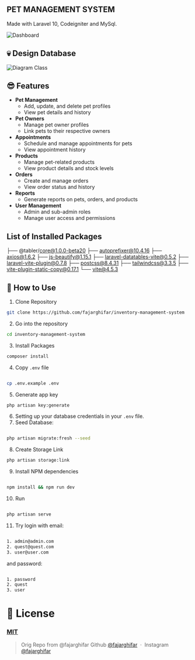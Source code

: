 ## PET MANAGEMENT SYSTEM

Made with Laravel 10, Codeigniter and MySql.

![Dashboard](https://github.com/ReuAzel181/PetFurme/blob/main/public/assets/img2/image.png)

## 💀 Design Database
![Diagram Class](https://github.com/fajarghifar/inventory-management-system/assets/71541409/0c7d4163-96f5-4724-8741-4615e52ecf98)

## 😎 Features
- **Pet Management**
  - Add, update, and delete pet profiles
  - View pet details and history
- **Pet Owners**
  - Manage pet owner profiles
  - Link pets to their respective owners
- **Appointments**
  - Schedule and manage appointments for pets
  - View appointment history
- **Products**
  - Manage pet-related products
  - View product details and stock levels
- **Orders**
  - Create and manage orders
  - View order status and history
- **Reports**
  - Generate reports on pets, orders, and products
- **User Management**
  - Admin and sub-admin roles
  - Manage user access and permissions

## List of Installed Packages
├── @tabler/core@1.0.0-beta20
├── autoprefixer@10.4.16
├── axios@1.6.2
├── js-beautify@1.15.1
├── laravel-datatables-vite@0.5.2
├── laravel-vite-plugin@0.7.8
├── postcss@8.4.31
├── tailwindcss@3.3.5
├── vite-plugin-static-copy@0.17.1
└── vite@4.5.3

## 🚀 How to Use

1. Clone Repository

```bash
git clone https://github.com/fajarghifar/inventory-management-system
```

2. Go into the repository 

```bash
cd inventory-management-system
```

3. Install Packages 

```bash
composer install
```


4. Copy `.env` file 

```bash

cp .env.example .env

```

5. Generate app key 

```bash
php artisan key:generate
```

6. Setting up your database credentials in your `.env` file.
7. Seed Database: 

```bash

php artisan migrate:fresh --seed

```
8. Create Storage Link

```bash
php artisan storage:link
```

9. Install NPM dependencies 

```bash

npm install && npm run dev

```
10. Run 

```bash

php artisan serve

```
11. Try login with email: 

```bash

1. admin@admin.com
2. quest@quest.com
3. user@user.com

```
and password: 

```bash

1. password
2. quest
3. user
```
# 🤝 License

### [MIT](LICENSE)
> Orig Repo from @fajarghifar
> Github [@fajarghifar](https://github.com/fajarghifar) &nbsp;&middot;&nbsp;
> Instagram [@fajarghifar](https://instagram.com/fajarghifar)
